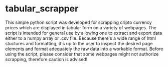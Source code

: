 # tabular_scrapper 
This simple python script was developed for scrapping cripto currency prices which are displayed in tabular form on a variety of webpages. 
The script is intended for general use by allowing one to extract and export data either to a numpy array or .csv file. 
Because there's a wide range of html stuctures and formatting, it's up to the user to inspect the desired page elements and format adequately the raw data into a workable format.
Before using the script, please consider that some webpages might not authorize scrapping, therefore caution is advised!
